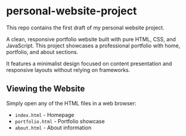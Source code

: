 # personal-website-project

This repo contains the first draft of my personal website project.

A clean, responsive portfolio website built with pure HTML, CSS, and JavaScript. This project showcases a professional portfolio with home, portfolio, and about sections.

It features a minimalist design focused on content presentation and responsive layouts without relying on frameworks.

## Viewing the Website

Simply open any of the HTML files in a web browser:

- `index.html` - Homepage
- `portfolio.html` - Portfolio showcase
- `about.html` - About information
